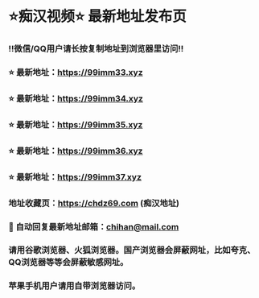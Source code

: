 # ⭐️痴汉视频⭐️ 最新地址发布页

### ‼️微信/QQ用户请长按复制地址到浏览器里访问‼️

### ⭐️ 最新地址：https://99imm33.xyz

### ⭐️ 最新地址：https://99imm34.xyz

### ⭐️ 最新地址：https://99imm35.xyz

### ⭐️ 最新地址：https://99imm36.xyz

### ⭐️ 最新地址：https://99imm37.xyz



### 地址收藏页：https://chdz69.com  (痴汉地址)
### 📧 自动回复最新地址邮箱：chihan@mail.com
### 请用谷歌浏览器、火狐浏览器。国产浏览器会屏蔽网址，比如夸克、QQ浏览器等等会屏蔽敏感网址。
### 苹果手机用户请用自带浏览器访问。
